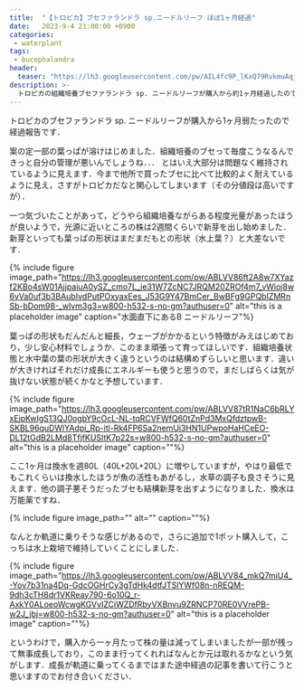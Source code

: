 ```yaml
---
title:  "【トロピカ】ブセファランドラ sp.ニードルリーフ ほぼ1ヶ月経過"
date:   2023-9-4 21:00:00 +0900
categories: 
 - waterplant
tags:
 - bucephalandra
header:
  teaser: "https://lh3.googleusercontent.com/pw/AIL4fc9P_lKxQ79RvkmuAqjy8wM6K6k9atJLGdJI_abglFUU7cA8wo5cIW9tx-dStEQuR61GNkPDIzxquE53DiDzZcBUwPWJS9K1IhIB7R9KGaYRSs-hWXk"
description: >-
  トロピカの組織培養ブセファランドラ sp. ニードルリーフが購入から約1ヶ月経過したので経過報告．
---
```


トロピカのブセファランドラ sp. ニードルリーフが購入から1ヶ月弱たったので経過報告です．

案の定一部の葉っぱが溶けはじめました．組織培養のブセって毎度こうなるんできっと自分の管理が悪いんでしょうね．．． とはいえ大部分は問題なく維持されているように見えます．今まで他所で買ったブセに比べて比較的よく耐えているように見え，さすがトロピカだなと関心してしまいます（その分値段は高いですが）．

一つ気づいたことがあって，どうやら組織培養ながらある程度光量があったほうが良いようで，光源に近いところの株は2週間くらいで新芽を出し始めました．新芽といっても葉っぱの形状はまだまだもとの形状（水上葉？）と大差ないです．

{% include figure image_path="https://lh3.googleusercontent.com/pw/ABLVV86ft2A8w7XYazf2KBo4sW01AjjpaiuA0ySZ_cmo7L_ie31W7ZcNC7JRQM20ZROf4m7_vWioj8w6vVa0uf3b3BAubIvdPutPOxyaxEes_J53G9Y47BmCer_BwBFg9GPQbIZMRnSb-bDom98-_wlvm3g3=w800-h532-s-no-gm?authuser=0" alt="this is a placeholder image" caption="水面直下にあるB ニードルリーフ"%}

葉っぱの形状もだんだんと細長，ウェーブがかかるという特徴がみえはじめており，少し安心材料でしょうか．このまま頑張って育ってほしいです．組織培養状態と水中葉の葉の形状が大きく違うというのは結構めずらしいと思います．違いが大きければそれだけ成長にエネルギーも使うと思うので，まだしばらくは気が抜けない状態が続くかなと予想しています．

{% include figure image_path="https://lh3.googleusercontent.com/pw/ABLVV87tR1NaC6bRLYxEjpKwIgS13QJ0ogbY9cOcL-NL-tqRCVFWfQ60tZnPd3MxQfdztpwB-SKBL96quDWlYAdpi_Rp-itl-Rk4FP6Sa2nemUi3HN1UPwpoHaHCeEO-DL12tGdB2LMd8TfjfKUSItK7p22s=w800-h532-s-no-gm?authuser=0" alt="this is a placeholder image" caption=""%}

ここ1ヶ月は換水を週80L（40L+20L+20L）に増やしていますが，やはり最低でもこれくらいは換水したほうが魚の活性もあがるし，水草の調子も良さそうに見えます．他の調子悪そうだったブセも結構新芽を出すようになりました．換水は万能薬ですね．

{% include figure image_path="" alt="" caption=""%}

なんとか軌道に乗りそうな感じがあるので，さらに追加で1ポット購入して，こっちは水上栽培で維持していくことにしました．

{% include figure image_path="https://lh3.googleusercontent.com/pw/ABLVV84_mkQ7miU4_-Yov7b31na4Dq-GdcOGHrCy3gTdHk4dtfJTSlYWf08n-nREQM-9dh3cTH8dr1VKReay790-6o10Q_r-AxkY0ALoeoWcwgKGVvIZCiWZDfRbyVXBnvu9ZRNCP70RE0VVrePB-w2J_jbj=w800-h532-s-no-gm?authuser=0" alt="this is a placeholder image" caption=""%}

というわけで，購入から一ヶ月たって株の量は減ってしまいましたが一部が残って無事成長しており，このまま行ってくれればなんとか元は取れるかなという気がします．成長が軌道に乗ってくるまではまた途中経過の記事を書いて行こうと思いますのでお付き合いください．